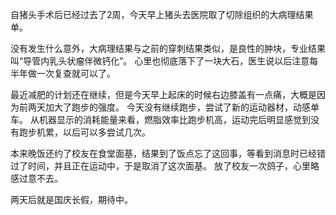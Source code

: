 自猪头手术后已经过去了2周，今天早上猪头去医院取了切除组织的大病理结果单。

没有发生什么意外，大病理结果与之前的穿刺结果类似，是良性的肿块，专业结果叫“导管内乳头状瘤伴微钙化”。
心里也彻底落下了一块大石，医生说以后注意每半年做一次复查就可以了。

最近减肥的计划还在继续，但是今天早上起床的时候右边膝盖有一点痛，大概是因为前两天加大了跑步的强度。
今天没有继续跑步，尝试了新的运动器材，动感单车。
从机器显示的消耗能量来看，燃脂效率比跑步机高，运动完后明显感觉到没有跑步机累，以后可以多尝试几次。

本来晚饭还约了校友在食堂面基，结果到了饭点忘了这回事，等看到消息时已经错过了时间，并且正在运动中，于是取消了这次面基。
放了校友一次鸽子，心里略感过意不去。

两天后就是国庆长假，期待中。
